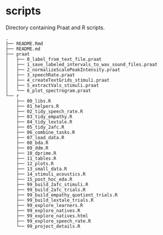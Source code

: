
# scripts

Directory containing Praat and R scripts.

    .
    ├── README.Rmd
    ├── README.md
    ├── praat
    │   ├── 0_label_from_text_file.praat
    │   ├── 1_save_labeled_intervals_to_wav_sound_files.praat
    │   ├── 2_normalizeScalePeakIntensity.praat
    │   ├── 3_speechRate.praat
    │   ├── 4_createTextGrids_stimuli.praat
    │   ├── 5_extractVals_stimuli.praat
    │   └── 6_plot_spectrogram.praat
    └── r
        ├── 00_libs.R
        ├── 01_helpers.R
        ├── 02_tidy_speech_rate.R
        ├── 03_tidy_empathy.R
        ├── 04_tidy_lextale.R
        ├── 05_tidy_2afc.R
        ├── 06_combine_tasks.R
        ├── 07_load_data.R
        ├── 08_bda.R
        ├── 09_ddm.R
        ├── 10_dprime.R
        ├── 11_tables.R
        ├── 12_plots.R
        ├── 13_small_data.R
        ├── 14_stimuli_acoustics.R
        ├── 15_post_hoc_eda.R
        ├── 99_build_2afc_stimuli.R
        ├── 99_build_2afc_trials.R
        ├── 99_build_empathy_quotient_trials.R
        ├── 99_build_lextale_trials.R
        ├── 99_explore_learners.R
        ├── 99_explore_natives.R
        ├── 99_explore_natives.html
        ├── 99_explore_speech_rate.R
        └── 99_project_details.R
